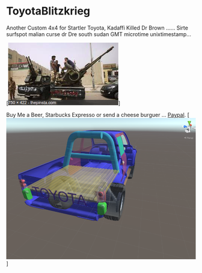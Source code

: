 # ToyotaBlitzkrieg

Another Custom 4x4 for Startler Toyota, Kadaffi Killed Dr Brown ......
Sirte surfspot malian curse dr Dre south sudan GMT microtime unixtimestamp...

[![We were Goodfellas!](https://raw.githubusercontent.com/rgarro/ToyotaBlitzkrieg/master/toyota.png)]

Buy Me a Beer, Starbucks Expresso or send a cheese burguer ... [Paypal](https://www.paypal.me/gospelOfLuke/25).
[![We were Goodfellas!](https://raw.githubusercontent.com/rgarro/ToyotaBlitzkrieg/master/hilux.png)]
